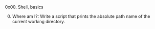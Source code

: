0x00. Shell, basics

0. Where am I?: Write a script that prints the absolute path name of the current working directory.

